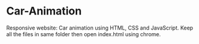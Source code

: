 # Car-Animation
Responsive website: Car animation using HTML, CSS and JavaScript. 
Keep all the files in same folder then open index.html using chrome.
